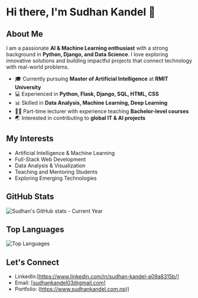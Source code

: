 # Hi there, I'm Sudhan Kandel 👋

## About Me
I am a passionate **AI & Machine Learning enthusiast** with a strong background in **Python, Django, and Data Science**. I love exploring innovative solutions and building impactful projects that connect technology with real-world problems.

- 🎓 Currently pursuing **Master of Artificial Intelligence** at **RMIT University**
- 💻 Experienced in **Python, Flask, Django, SQL, HTML, CSS**
- 📊 Skilled in **Data Analysis, Machine Learning, Deep Learning**
- 👨‍🏫 Part-time lecturer with experience teaching **Bachelor-level courses**
- 🌏 Interested in contributing to **global IT & AI projects**

## My Interests
- Artificial Intelligence & Machine Learning
- Full-Stack Web Development
- Data Analysis & Visualization
- Teaching and Mentoring Students
- Exploring Emerging Technologies

## GitHub Stats
![Sudhan's GitHub stats - Current Year](https://github-readme-stats.vercel.app/api?username=sudhankandel&show_icons=true&theme=radical&count_private=true&hide=stars&hide_title=false&include_all_commits=true&hide=contribs=false&show_yearly=true)

## Top Languages
![Top Languages](https://github-readme-stats.vercel.app/api/top-langs/?username=sudhankandel&layout=compact&theme=radical)

## Let's Connect
- LinkedIn:[https://www.linkedin.com/in/sudhan-kandel-a09a8315b/]
- Email: [sudhankandel03@gmail.com]
- Portfolio: (https://www.sudhankandel.com.np))

